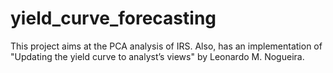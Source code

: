 # yield_curve_forecasting

This project aims at the PCA analysis of IRS.
Also, has an implementation of "Updating the yield curve to analyst’s views" by Leonardo M. Nogueira.
